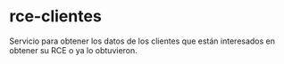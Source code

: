 # rce-clientes
Servicio para obtener los datos de los clientes que están interesados en obtener su RCE o ya lo obtuvieron.

